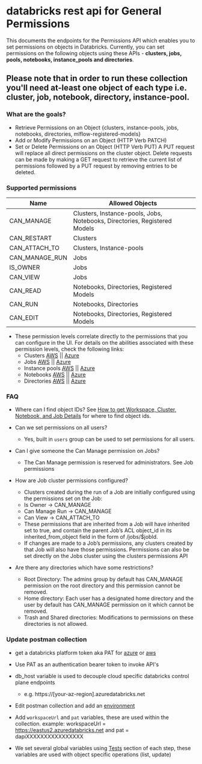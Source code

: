 # databricks rest api for General Permissions

This documents the endpoints for the Permissions API which enables you to set permissions on objects in Databricks.
Currently, you can set permissions on the following objects using these APIs - **clusters, jobs, pools, notebooks, instance_pools and directories**.

## Please note that in order to run these collection you'll need at-least one object of each type i.e. cluster, job, notebook, directory, instance-pool.


### What are the goals?

- Retrieve Permissions on an Object {clusters, instance-pools, jobs, notebooks, directories, mlflow-registered-models}
- Add or Modify Permissions on an Object (HTTP Verb PATCH)
- Set or Delete Permissions on an Object (HTTP Verb PUT)
  A PUT request will replace all direct permissions on the cluster object. Delete requests can be made by making a GET request to retrieve the current list of permissions followed by a PUT request by removing entries to be deleted.

### Supported permissions

| Name  | Allowed Objects |
|---|---|
| CAN_MANAGE  | Clusters, Instance-pools, Jobs, Notebooks, Directories, Registered Models  |
| CAN_RESTART | Clusters  |
| CAN_ATTACH_TO  | Clusters, Instance-pools  |
| CAN_MANAGE_RUN  | Jobs  |
| IS_OWNER  | Jobs  |
| CAN_VIEW  | Jobs  |
| CAN_READ  | Notebooks, Directories, Registered Models  |
| CAN_RUN  | Notebooks, Directories  |
| CAN_EDIT  | Notebooks, Directories, Registered Models  |

- These permission levels correlate directly to the permissions that you can configure in the UI.  For details on the abilities associated with these permission levels, check the following links: 
  - Clusters [AWS](https://docs.databricks.com/administration-guide/admin-settings/cluster-acl.html#cluster-access-control) || [Azure](https://docs.azuredatabricks.net/administration-guide/admin-settings/cluster-acl.html#cluster-access-control)
  - Jobs [AWS](https://docs.databricks.com/administration-guide/access-control/jobs-acl.html#jobs-access-control) || [Azure](https://docs.azuredatabricks.net/administration-guide/access-control/jobs-acl.html#jobs-access-control)
  - Instance pools [AWS](https://docs.databricks.com/administration-guide/access-control/pool-acl.html#instance-pool-access-control) || [Azure](https://docs.azuredatabricks.net/administration-guide/access-control/pool-acl.html#instance-pool-access-control)
  - Notebooks [AWS](https://docs.databricks.com/administration-guide/access-control/workspace-acl.html#workspace-access-control) || [Azure](https://docs.azuredatabricks.net/administration-guide/access-control/workspace-acl.html#workspace-access-control)
  - Directories [AWS](https://docs.databricks.com/administration-guide/access-control/workspace-acl.html#workspace-access-control) || [Azure](https://docs.azuredatabricks.net/administration-guide/access-control/workspace-acl.html#workspace-access-control)


### FAQ

- Where can I find object IDs?
  See [How to get Workspace, Cluster, Notebook, and Job Details](https://docs.azuredatabricks.net/user-guide/faq/workspace-details.html#how-to-get-workspace-cluster-notebook-and-job-details) for where to find object ids.

- Can we set permissions on all users?
  - Yes, built in `users` group can be used to set permissions for all users.

- Can I give someone the Can Manage permission on Jobs?
  - The Can Manage permission is reserved for administrators. See Job permissions

- How are Job cluster permissions configured?
  - Clusters created during the run of a Job are initially configured using the permissions set on the Job:
  - Is Owner -> CAN_MANAGE
  - Can Manage Run -> CAN_MANAGE
  - Can View -> CAN_ATTACH_TO
  - These permissions that are inherited from a Job will have inherited set to true, and contain the parent Job’s ACL object_id in its inherited_from_object field in the form of /jobs/\$jobId.
  - If changes are made to a Job’s permissions, any clusters created by that Job will also have those permissions.
  Permissions can also be set directly on the Jobs cluster using the clusters permissions API

- Are there any directories which have some restrictions?
  - Root Directory: The admins group by default has CAN_MANAGE permission on the root directory and this permission cannot be removed.
  - Home directory: Each user has a designated home directory and the user by default has CAN_MANAGE permission on it which cannot be removed.
  - Trash and Shared directories: Modifications to permissions on these directories is not allowed.

### Update postman collection

- get a databricks platform token aka PAT for [azure](https://docs.microsoft.com/en-us/azure/databricks/dev-tools/api/latest/authentication#authentication) or [aws](https://docs.databricks.com/dev-tools/api/latest/authentication.html#generate-a-token)
- Use PAT as an authentication bearer token to invoke API's
- db_host variable is used to decouple cloud specific databricks control plane endpoints
  - e.g. https://[your-az-region].azuredatabricks.net

- Edit postman collection and add an [environment](https://learning.postman.com/docs/postman/variables-and-environments/variables/#variables-quick-start)
- Add `workspaceUrl` and `pat` variables, these are used within the collection.
  example: workspaceUrl = https://eastus2.azuredatabricks.net and pat = dapiXXXXXXXXXXXXXXXX
- We set several global variables using [Tests](https://learning.postman.com/docs/postman/scripts/test-scripts/) section of each step, these variables are used with object specific operations (list, update)
